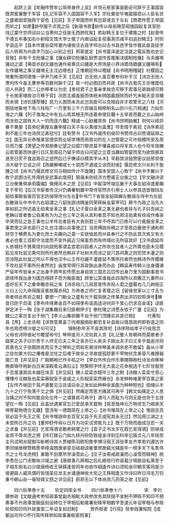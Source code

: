 <!-- { "loadSidebar": true } -->
　　起跻上衮【牟融传赞牟公简帝身终上衮】并领元枢家事虽勤讵可辞于王事国容既肃爰兼整于军容【礼记军容不入国国容不入军】宗社奠安华夷震服窃以人臣名世之盛者固宜独佩于安危【见前】天子举国而听焉岂容或去于左右【商君传愿王举国而听之】如房龄夺服于贞观之际【新唐书房龄传以母丧赐茔昭陵园起复其官防伐辽畱守京师诏曰公当萧何之任朕无西顾忧矣】若赵韩王复位于建隆之时【赵普传干德五年春加右仆射昭文馆大学士俄丁内艰诏起复视事真宗咸平初追封韩王】时则宇县迄平【县本作寰谷梁传寰内诸侯注古县字师古曰古书县邑字皆作寰此直县挂字后人转用为州县字乃加心以别之也】邦家底定【尚书震泽底定注底之履反致也史记音致】非有干戈抢攘之事【攘女耕切抢攘乱貎贾谊传首尾衡决国制抢攘】与夫疆埸骚动之虞【埸音亦説文疆也通作易黄氏曰疆是大界场是小界诗廼场廼疆又疆埸有左传疆埸之事又疆埸无主注边境也】正惟朝廷恃以稽疑【尚书明用稽疑】社稷因之倚重所谓同德惟一伊尹乃格于天【见前】岂无他人虽百曹参何补于汉【诗岂无他人萧何传今虽无曹参等百数何缺于汉】故一时必图旧而共政【尚书古我先王亦惟图任旧人共政】而二公亦移孝以为忠【孝经君子之事亲孝故忠可移于君事兄弟故顺可移于长居家理故治可移于官】况若主威虽振而体统未明国蠧既除而奸宄未戢天变洊臻而未弭【诗饥馑荐臻】民力乆困而未苏此岂具臣可以克相自非才若擎天之八柱【河图括地象地下有八柱柱广一万里有三千六百轴互相牵制名山巨川孔穴相通】力如负海之六鼇【列子渤海之中有五山焉其根无所连着帝使巨鼇十五举首而戴之五山始峙而龙伯之国有大人一钓而连六鼇】精诚一心励翼庶务【尚书庶明励翼】则何以结异眷于黄屋【高帝纪黄屋左纛李斐曰天子车以黄缯为盖里】夺至情于素冠【诗序素冠刺不能三年也诗庶见素冠兮】廷有赞书【汉书外戚传刻侯印书赞师古曰赞谓延拜之文】国无异论恭惟某官德崇而业钜学博而用周功烈在人岂管晏之可许规模所至及周召而乃畱【萧望之传郑朋奏记望之曰窟穴黎庶莫不懽喜咸曰将军其人也今将军规橅云若管晏而休遂行日仄至周召乃留乎师古曰问望之立意当趣如管宴而至为欲恢廓其道至日昃不食追周召之迹然后已乎橅读曰模其字从木】早繇禁涂独赞密议祛邪崇俊决大疑于立谈之间【扬雄解嘲或七十説而不遇或立谈而封侯】偃武修文兴长利于旋踵之顷【尚书乃偃武修文司马相如传计不旋踵】国本安固人心敉宁【尚书予翼以于敉宁武图功孔传用抚安武事此借用】弼谐未防经济方懋甫正台衡之位【宇文融诗谬立台衡重俱承雨露偏】俄缠风木之悲【见前】中宸深怀竣迄襄于大事左貂洊遣爰趣复于宰司【后汉书宦者传汉兴仍袭秦制置中常侍官然亦引用士人以参其选皆银珰左貂给事殿省唐百官志防骑常侍分左右中书门下省皆金貂珥蝉左散骑与侍中为左貂右散骑与中书令为右貂谓之八貂张説诗赐釜同荣拜枞金宴宰司】厥今为政之当先大率如前之所述虽无伯禽金革之事【礼记子夏曰金革之事无避也者非与孔子曰吾闻之老聃曰昔者鲁公伯禽有为为之也三年之丧从其利者吾不知也郑注伯禽有徐戎作难丧卒哭而征之急王事也公羊传古者臣有大丧则君三年不呼其门已练可以行冕服金革之事君使之非也臣行之礼也注谓以兵事使之】当资傅説舟楫之才至若边备弛于通和邦财空于横费名为更化而士夫趣向之莫一实欲恤民而州县奉行之不防此其次焉又有大者必也羣工百职守法度而不变外戚近习保富贵而有终城社无所容其奸【汉书虞延传乆依城社不畏熏烧刘向説苑客谓孟尝君曰狐者人之所攻也鼠者人之所熏也臣未见稷狐见攻社鼠见熏何则所托者然也韩非子社树木而涂之鼠穴其间熏之则恐焚木灌之则恐涂陁此社鼠之所以不得也汉中山王传社鼷不灌屋鼠不熏所托者然也韩诗外传稷蜂不攻社鼠不熏所托者然也】庙堂常得行其政孰出身而办此【韩延寿传韩义出身彊谏严延年传皆亲乡之出身不顾岑彭传愿出身自效三国志吕岱传出身万里为国勤事晋书邵续传我出身为国岂得顾子而为叛臣哉】顾舍公其谁哉此四海所以具瞻正九重所以虚竚任天下之重幸瞻赤舄之来【诗赤舄几几舄音昔传赤舄人君之盛履也几几絇貎正义曰上公九命得服衮冕故履赤舄】为帝者之师伫复青氊之旧【留侯世家以三寸舌为帝者师此布衣之极】要使一门勳业之盛有光千载简册之传某夙出洪钧钦聆涣号畴昔已防于百诺【季布传得黄金百不如得季布诺高适诗何异千里心仍求百金诺】谅匪伊定沐于一陶【张于湖集趣召来归匪朝伊夕】歌杜陵之诗愿永依于广厦【见前】为魏公之客岂复出于他门【李义山集卵翼不自于他门顶踵实非其已物】
　　代黄知县【焘】上史丞相【详啓意黄盖丁内艰服阕赴都恐复补县故以情恳政府即弥逺之同年也观虎榜沙堤之句可见】
　　锦制弥年天不哀其陟圯【诗序陟岵孝子行役思念父母也诗陟彼屺兮瞻望母兮】琴祥逾月人交劝其入京【礼记鲁人有朝祥而莫歌者子路笑之夫子曰尔责于人终无已夫三年之丧亦已乆矣夫子路出夫子曰又多乎哉逾月则其善也又子张既除丧而见予之琴和之而和东坡诗祥琴虽未调余悲不敢留】盍从小宰之铨勿累大钧之播惟是沈忧之后难于故歩之寻故提孤踪更千宰物伏念某骨凡难换器窳亡竒【并见前】广殿赐袍已作半枯之叶【李白外传白作乐章赐锦袍杜诗龙舟移棹晩兽锦夺袍新白日来深殿青云满后尘】短檠照字终无大喜之花幸脱选于七阶甘服劳于百里凄其风木越在块苫【并见前】棘人栾栾亦既毕三年之制【诗棘人栾栾兮劳心慱慱兮注棘急也栾栾瘠貎急于哀戚之人形貎栾栾然瘠也】余发种种难更宰百乘之家【左传齐侯田于莒卢婆嫳见泣且请曰余之发如此种种余奚能为种种短也】傥绳以半九十之行宁免落千丈之惧【并见前】然痛定而思方痛其可再乎【韩文如痛定之人思当痛之时不知何能自处左传一之谓甚其可再乎】谓弓人而耻为弓则无是也穷于五技望在一陶【见前】此盖伏遇某官忘已爱民承天载物【易至哉坤元万物资生乃顺承天坤厚载物德合无疆】暨汤有一德既简在上帝之心【尚书惟简在上帝之心】惟説总百官必监于先王之宪【尚书惟説命总百官又监于先王成宪其永无愆】然竝用江湖之士未尝拘日月之功【董仲舒传毋以日月为功实试贤能为上】既于万物而曲成岂忍一夫之求备【并见前】乞浆得酒讵敢希鹓鹭之行【袁子正书太岁在酉乞浆得酒】防铁成金庶不辱龙虎之榜【传灯録云门如九转丹砂防铁成金详别见科举记唐贞元八年陆贽主司试明水赋御沟新栁诗其人贾棱陈羽欧阳詹李博冯宿王涯张季友齐孝若刘遵古许季同侯继穆赞韩愈李绛温商庚承宣员结胡谅崔羣邢册裴光辅是年一榜多天下名隽伟杰之士号龙虎榜】某敢不刮摩所学澡雪此心【庄子汝斋戒疏瀹而心澡雪而精神】桃李悉在公门讵敢咏沙堤之避【唐故事凡拜相之后礼絶班行府县载沙填路自私第至于子城东街名曰沙堤唐杨收王铎薛逢皆同年也收作相逢作诗曰须知金印朝天客同是沙堤避路人威凤偶时皆瑞圣应龙无水谩通神收大衔之王拜相逢又作诗曰昨日鸿毛万钧重今朝山岳一毫轻铎又怒之详见前】葑菲无以下体尚庶几药笼之收【见前】









　　四六标凖巻十五
　　钦定四库全书
　　四六标凖巻十六　　　　　宋　李刘　撰参政【文献通考参知政事堂副丞相毗大政参庶务其除授不宣制不押班不知印不预奏事不升政事堂殿庭别设砖位于宰相后勅尾署衔降宰相数字至道元年诏宰相与参政轮班知印同升政事堂二年诏复如旧制】
　　贺乔枢密【行简】除参政兼知院【成都运司作○乔行简传拜叅知政事兼枢密院事】
